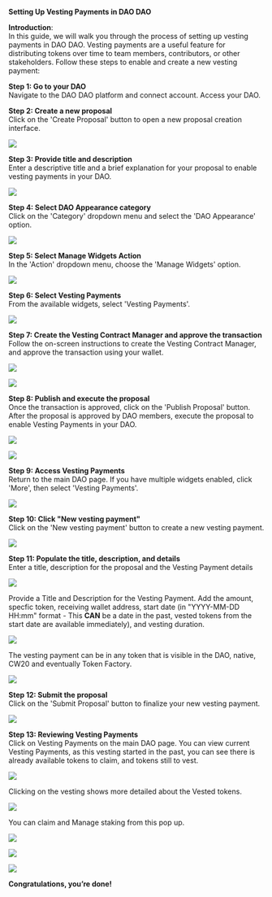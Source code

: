 **Setting Up Vesting Payments in DAO DAO**

**Introduction**:\
In this guide, we will walk you through the process of setting up vesting payments in DAO DAO. Vesting payments are a useful feature for distributing tokens over time to team members, contributors, or other stakeholders. Follow these steps to enable and create a new vesting payment:

**Step 1: Go to your DAO**\
Navigate to the DAO DAO platform and connect account. Access your DAO.

**Step 2: Create a new proposal**\
Click on the 'Create Proposal' button to open a new proposal creation interface.

![](https://i.imgur.com/OaYtT0E.png)


**Step 3: Provide title and description**\
Enter a descriptive title and a brief explanation for your proposal to enable vesting payments in your DAO.

![](https://i.imgur.com/CGGqFYD.png)



**Step 4: Select DAO Appearance category**\
Click on the 'Category' dropdown menu and select the 'DAO Appearance' option.

![](https://i.imgur.com/06jufIZ.png)


**Step 5: Select Manage Widgets Action**\
In the 'Action' dropdown menu, choose the 'Manage Widgets' option.

![](https://i.imgur.com/8xKXFyf.png)


**Step 6: Select Vesting Payments**\
From the available widgets, select 'Vesting Payments'.

![](https://i.imgur.com/gCd0xQX.png)

**Step 7: Create the Vesting Contract Manager and approve the transaction**\
Follow the on-screen instructions to create the Vesting Contract Manager, and approve the transaction using your wallet.

![](https://i.imgur.com/ZAL8Y8r.png)

![](https://i.imgur.com/BjOR75j.png)

**Step 8: Publish and execute the proposal**\
Once the transaction is approved, click on the 'Publish Proposal' button. After the proposal is approved by DAO members, execute the proposal to enable Vesting Payments in your DAO.

![](https://i.imgur.com/MJmij4g.png)

![](https://i.imgur.com/MYuo9AG.png)



**Step 9: Access Vesting Payments**\
Return to the main DAO page. If you have multiple widgets enabled, click 'More', then select 'Vesting Payments'.

![](https://i.imgur.com/1ReUVAJ.png)



**Step 10: Click "New vesting payment"**\
Click on the 'New vesting payment' button to create a new vesting payment.

![](https://i.imgur.com/82QX1Kb.png)



**Step 11: Populate the title, description, and details**\
Enter a title, description for the proposal and the Vesting Payment details

![](https://i.imgur.com/It85GPI.png)


Provide a Title and Description for the Vesting Payment. Add the amount, specfic token, receiving wallet address, start date (in "YYYY-MM-DD HH:mm" format - This **CAN** be a date in the past, vested tokens from the start date are available immediately), and vesting duration.

![](https://i.imgur.com/fbozswl.png)


The vesting payment can be in any token that is visible in the DAO, native, CW20 and eventually Token Factory.

![](https://i.imgur.com/Y2cHZjQ.png)



**Step 12: Submit the proposal**\
Click on the 'Submit Proposal' button to finalize your new vesting payment.

![](https://i.imgur.com/73K31I4.png)

**Step 13: Reviewing Vesting Payments**\
Click on Vesting Payments on the main DAO page. You can view current Vesting Payments, as this vesting started in the past, you can see there is already available tokens to claim, and tokens still to vest.

![](https://i.imgur.com/9lHjgSb.png)


Clicking on the vesting shows more detailed about the Vested tokens.

![](https://i.imgur.com/V3KCy3C.png)


You can claim and Manage staking from this pop up.

![](https://i.imgur.com/zDNwAWH.png)

![](https://i.imgur.com/OL0P1Bp.png)

![](https://i.imgur.com/Gok9HxX.png)


**Congratulations, you’re done!**